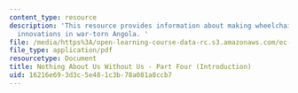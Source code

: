 ```yaml
---
content_type: resource
description: 'This resource provides information about making wheelchairs from trash:
  innovations in war-torn Angola. '
file: /media/https%3A/open-learning-course-data-rc.s3.amazonaws.com/ec-721-wheelchair-design-in-developing-countries-spring-2009/16216e693d3c5e481c3b78a081a8ccb7_MITEC_721S09_read02_nothing.pdf
file_type: application/pdf
resourcetype: Document
title: Nothing About Us Without Us - Part Four (Introduction)
uid: 16216e69-3d3c-5e48-1c3b-78a081a8ccb7
---
```

